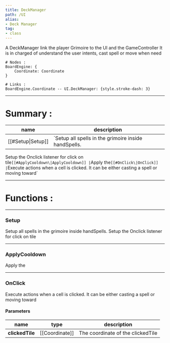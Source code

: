 ```yaml
---
title: DeckManager
path: /UI
alias: 
- Deck Manager
tag: 
- class
---
```

A DeckManager link the player Grimoire to the UI and the GameController
It is in charged of understand the user intents, cast spell or move when need
```d2
# Nodes :
BoardEngine: {
    Coordinate: Coordinate
}

# Links :
BoardEngine.Coordinate -- UI.DeckManager: {style.stroke-dash: 3}

```
---
# Summary :
name|description
----|----
[[#Setup\|Setup]] | `Setup all spells in the grimoire inside handSpells.
Setup the Onclick listener for click on tile`
[[#ApplyCooldown\|ApplyCooldown]] | `Apply the`
[[#OnClick\|OnClick]] | `Execute actions when a cell is clicked. It can be either casting a spell or moving toward`

---
# Functions :

---
### Setup
Setup all spells in the grimoire inside handSpells.
Setup the Onclick listener for click on tile

---
### ApplyCooldown
Apply the

---
### OnClick
Execute actions when a cell is clicked. It can be either casting a spell or moving toward

#### Parameters
name|type|description
-----|-----|-----
**clickedTile**|[[Coordinate]]|The coordinate of the clickedTile

